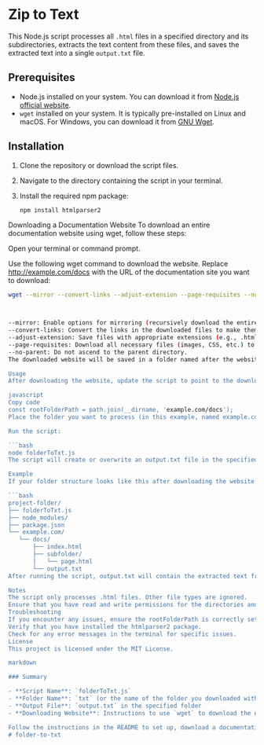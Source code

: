 # Zip to Text

This Node.js script processes all `.html` files in a specified directory and its subdirectories, extracts the text content from these files, and saves the extracted text into a single `output.txt` file.

## Prerequisites

- Node.js installed on your system. You can download it from [Node.js official website](https://nodejs.org/).
- `wget` installed on your system. It is typically pre-installed on Linux and macOS. For Windows, you can download it from [GNU Wget](https://www.gnu.org/software/wget/).

## Installation

1. Clone the repository or download the script files.

2. Navigate to the directory containing the script in your terminal.

3. Install the required npm package:

   ```bash
   npm install htmlparser2
Downloading a Documentation Website
To download an entire documentation website using wget, follow these steps:

Open your terminal or command prompt.

Use the following wget command to download the website. Replace http://example.com/docs with the URL of the documentation site you want to download:

 ```bash
wget --mirror --convert-links --adjust-extension --page-requisites --no-parent http://example.com/docs



--mirror: Enable options for mirroring (recursively download the entire website).
--convert-links: Convert the links in the downloaded files to make them suitable for local viewing.
--adjust-extension: Save files with appropriate extensions (e.g., .html).
--page-requisites: Download all necessary files (images, CSS, etc.) to properly display the pages.
--no-parent: Do not ascend to the parent directory.
The downloaded website will be saved in a folder named after the website's domain.

Usage
After downloading the website, update the script to point to the downloaded folder by modifying the rootFolderPath variable:

javascript
Copy code
const rootFolderPath = path.join(__dirname, 'example.com/docs');
Place the folder you want to process (in this example, named example.com/docs) in the same directory as the script.

Run the script:

 ```bash
node folderToTxt.js
The script will create or overwrite an output.txt file in the specified folder, containing the extracted text from all .html files.

Example
If your folder structure looks like this after downloading the website:

 ```bash
project-folder/
├── folderToTxt.js
├── node_modules/
├── package.json
└── example.com/
    └── docs/
        ├── index.html
        ├── subfolder/
        │   └── page.html
        └── output.txt
After running the script, output.txt will contain the extracted text from index.html and subfolder/page.html.

Notes
The script only processes .html files. Other file types are ignored.
Ensure that you have read and write permissions for the directories and files involved.
Troubleshooting
If you encounter any issues, ensure the rootFolderPath is correctly set.
Verify that you have installed the htmlparser2 package.
Check for any error messages in the terminal for specific issues.
License
This project is licensed under the MIT License.

markdown

### Summary

- **Script Name**: `folderToTxt.js`
- **Folder Name**: `txt` (or the name of the folder you downloaded with `wget`)
- **Output File**: `output.txt` in the specified folder
- **Downloading Website**: Instructions to use `wget` to download the entire documentation website

Follow the instructions in the README to set up, download a documentation website, and run the script to extract text from the HTML files. If you have any further questions or need additional modifications, feel free to ask!
# folder-to-txt
